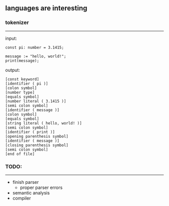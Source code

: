 ## languages are interesting

### tokenizer
---
input:
```
const pi: number = 3.1415;

message := "hello, world!";
print(message);
```

output:
```
[const keyword]
[identifier ( pi )]
[colon symbol]
[number type]
[equals symbol]
[number literal ( 3.1415 )]
[semi colon symbol]
[identifier ( message )]
[colon symbol]
[equals symbol]
[string literal ( hello, world! )]
[semi colon symbol]
[identifier ( print )]
[opening parenthesis symbol]
[identifier ( message )]
[closing parenthesis symbol]
[semi colon symbol]
[end of file]
```

### TODO:
---
- finish parser
  - proper parser errors
- semantic analysis
- compiler
